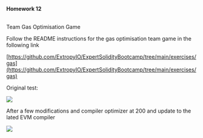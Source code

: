 **Homework 12**  
 

Team Gas Optimisation Game

Follow the README instructions for the gas optimisation team game in the following link

[https://github.com/ExtropyIO/ExpertSolidityBootcamp/tree/main/exercises/gas](https://github.com/ExtropyIO/ExpertSolidityBootcamp/tree/main/exercises/gas)

Original test:

![](https://33333.cdn.cke-cs.com/kSW7V9NHUXugvhoQeFaf/images/9fc6044c01062a8eaf9734f307e33c59677773f3c27f4c01.png)

After a few modifications and compiler optimizer at 200 and update to the lated EVM compiler

![](https://33333.cdn.cke-cs.com/kSW7V9NHUXugvhoQeFaf/images/f385e944efb1578292bb6374405b59e64934f26e802c0180.png)
